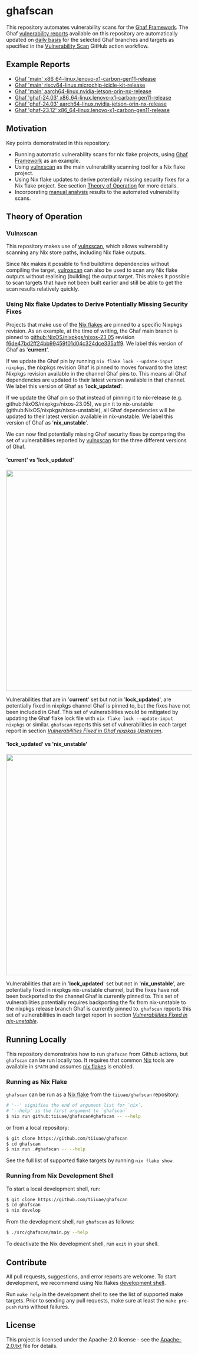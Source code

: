 <!--
SPDX-FileCopyrightText: 2023 Technology Innovation Institute (TII)

SPDX-License-Identifier: CC-BY-SA-4.0
-->

# ghafscan

This repository automates vulnerability scans for the [Ghaf Framework](https://github.com/tiiuae/ghaf).
The Ghaf [vulnerability reports](./reports/) available on this repository are automatically updated on [daily basis](./.github/workflows/vulnerability-scan.yml#L12) for the selected Ghaf branches and targets as specified in the [Vulnerability Scan](./.github/workflows/vulnerability-scan.yml) GitHub action workflow. 

## Example Reports
- [Ghaf 'main' x86_64-linux.lenovo-x1-carbon-gen11-release](./reports/main/packages.x86_64-linux.lenovo-x1-carbon-gen11-release.md)
- [Ghaf 'main' riscv64-linux.microchip-icicle-kit-release](./reports/main/packages.riscv64-linux.microchip-icicle-kit-release.md)
- [Ghaf 'main' aarch64-linux.nvidia-jetson-orin-nx-release](./reports/main/packages.aarch64-linux.nvidia-jetson-orin-nx-release.md)
- [Ghaf 'ghaf-24.03' x86_64-linux.lenovo-x1-carbon-gen11-release](./reports/ghaf-24.03/packages.x86_64-linux.lenovo-x1-carbon-gen11-release.md)
- [Ghaf 'ghaf-24.03' aarch64-linux.nvidia-jetson-orin-nx-release](./reports/ghaf-24.03/packages.aarch64-linux.nvidia-jetson-orin-nx-release.md)
- [Ghaf 'ghaf-23.12' x86_64-linux.lenovo-x1-carbon-gen11-release](./reports/ghaf-23.12/packages.x86_64-linux.lenovo-x1-carbon-gen11-release.md)

## Motivation

Key points demonstrated in this repository:
- Running automatic vulnerability scans for nix flake projects, using [Ghaf Framework](https://github.com/tiiuae/ghaf) as an example.
- Using [vulnxscan](https://github.com/tiiuae/sbomnix/tree/main/scripts/vulnxscan) as the main vulnerability scanning tool for a Nix flake project.
- Using Nix flake updates to derive potentially missing security fixes for a Nix flake project. See section [Theory of Operation](./README.md#theory-of-operation) for more details.
- Incorporating [manual analysis](manual_analysis.csv) results to the automated vulnerability scans.

## Theory of Operation

### Vulnxscan

This repository makes use of [vulnxscan](https://github.com/tiiuae/sbomnix/tree/main/scripts/vulnxscan), which allows vulnerability scanning any Nix store paths, including Nix flake outputs. 

Since Nix makes it possible to find buildtime dependencies without compiling the target, [vulnxscan](https://github.com/tiiuae/sbomnix/tree/main/scripts/vulnxscan) can also be used to scan any Nix flake outputs without realising (building) the output target. This makes it possible to scan targets that have not been built earlier and still be able to get the scan results relatively quickly.

### Using Nix flake Updates to Derive Potentially Missing Security Fixes

Projects that make use of the [Nix flakes](https://nixos.wiki/wiki/Flakes) are pinned to a specific Nixpkgs revision. As an example, at the time of writing, the Ghaf main branch is pinned to [github:NixOS/nixpkgs/nixos-23.05](https://github.com/tiiuae/ghaf/blob/a973cabb8452a02332d082fdb6c4783e1d27ffb4/flake.nix#L18) revision [f6de47bd2ff24bb99459f01d04c324dce335aff9](https://github.com/tiiuae/ghaf/blob/a973cabb8452a02332d082fdb6c4783e1d27ffb4/flake.lock#L32). We label this version of Ghaf as '**current**'.

If we update the Ghaf pin by running `nix flake lock --update-input nixpkgs`, the nixpkgs revision Ghaf is pinned to moves forward to the latest Nixpkgs revision available in the channel Ghaf pins to. This means all Ghaf dependencies are updated to their latest version available in that channel. We label this version of Ghaf as '**lock_updated**'.

If we update the Ghaf pin so that instead of pinning it to nix-release (e.g. github:NixOS/nixpkgs/nixos-23.05), we pin it to nix-unstable (github:NixOS/nixpkgs/nixos-unstable), all Ghaf dependencies will be updated to their latest version available in nix-unstable. We label this version of Ghaf as '**nix_unstable**'.

We can now find potentially missing Ghaf security fixes by comparing the set of vulnerabilities reported by [vulnxscan](https://github.com/tiiuae/sbomnix/tree/main/scripts/vulnxscan) for the three different versions of Ghaf.

#### 'current' vs 'lock_updated'

<img src="doc/img/current_vs_lock_updated.drawio.svg" width="600">

Vulnerabilities that are in '**current**' set but not in '**lock_updated**', are potentially fixed in nixpkgs channel Ghaf is pinned to, but the fixes have not been included in Ghaf. This set of vulnerabilities would be mitigated by updating the Ghaf flake lock file with `nix flake lock --update-input nixpkgs` or similar. `ghafscan` reports this set of vulnerabilities in each target report in section *[Vulnerabilities Fixed in Ghaf nixpkgs Upstream](https://github.com/tiiuae/ghafscan/blob/main/reports/main/packages.x86_64-linux.lenovo-x1-carbon-gen11-release.md#vulnerabilities-fixed-in-ghaf-nixpkgs-upstream)*.


#### 'lock_updated' vs 'nix_unstable'

<img src="doc/img/lock_updated_vs_nix_unstable.drawio.svg" width="600">

Vulnerabilities that are in '**lock_updated**' set but not in '**nix_unstable**', are potentially fixed in nixpkgs nix-unstable channel, but the fixes have not been backported to the channel Ghaf is currently pinned to. This set of vulnerabilities potentially requires backporting the fix from nix-unstable to the nixpkgs release branch Ghaf is currently pinned to. `ghafscan` reports this set of vulnerabilities in each target report in section *[Vulnerabilities Fixed in nix-unstable](https://github.com/tiiuae/ghafscan/blob/main/reports/main/packages.x86_64-linux.lenovo-x1-carbon-gen11-release.md#vulnerabilities-fixed-in-nix-unstable)*.

## Running Locally
This repository demonstrates how to run `ghafscan` from Github actions, but `ghafscan` can be run locally too.
It requires that common [Nix](https://nixos.org/download.html) tools are available in `$PATH` and assumes [nix flakes](https://nixos.wiki/wiki/Flakes#Enable_flakes) is enabled.
### Running as Nix Flake
`ghafscan` can be run as a [Nix flake](https://nixos.wiki/wiki/Flakes) from the `tiiuae/ghafscan` repository:
```bash
# '--' signifies the end of argument list for `nix`.
# '--help' is the first argument to `ghafscan`
$ nix run github:tiiuae/ghafscan#ghafscan -- --help
```

or from a local repository:
```bash
$ git clone https://github.com/tiiuae/ghafscan
$ cd ghafscan
$ nix run .#ghafscan -- --help
```
See the full list of supported flake targets by running `nix flake show`.

### Running from Nix Development Shell

To start a local development shell, run:
```bash
$ git clone https://github.com/tiiuae/ghafscan
$ cd ghafscan 
$ nix develop
```

From the development shell, run `ghafscan` as follows:
```bash
$ ./src/ghafscan/main.py --help
```

To deactivate the Nix development shell, run `exit` in your shell.

## Contribute
All pull requests, suggestions, and error reports are welcome.
To start development, we recommend using Nix flakes [development shell](./README.md#running-from-nix-development-shell).

Run `make help` in the development shell to see the list of supported make targets.
Prior to sending any pull requests, make sure at least the `make pre-push` runs without failures.

## License

This project is licensed under the Apache-2.0 license - see the [Apache-2.0.txt](LICENSES/Apache-2.0.txt) file for details.
